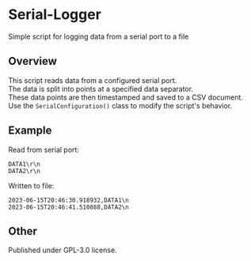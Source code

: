 # Serial-Logger
Simple script for logging data from a serial port to a file

## Overview
This script reads data from a configured serial port.  
The data is split into points at a specified data separator.  
These data points are then timestamped and saved to a CSV document.  
Use the `SerialConfiguration()` class to modify the script's behavior.  

## Example
Read from serial port:  
```
DATA1\r\n
DATA2\r\n
```
Written to file:  
```
2023-06-15T20:46:30.918932,DATA1\n
2023-06-15T20:46:41.510888,DATA2\n
```

## Other
Published under GPL-3.0 license.  
